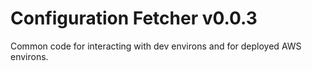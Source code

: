 # Configuration Fetcher v0.0.3

Common code for interacting with dev environs and for deployed AWS environs.
